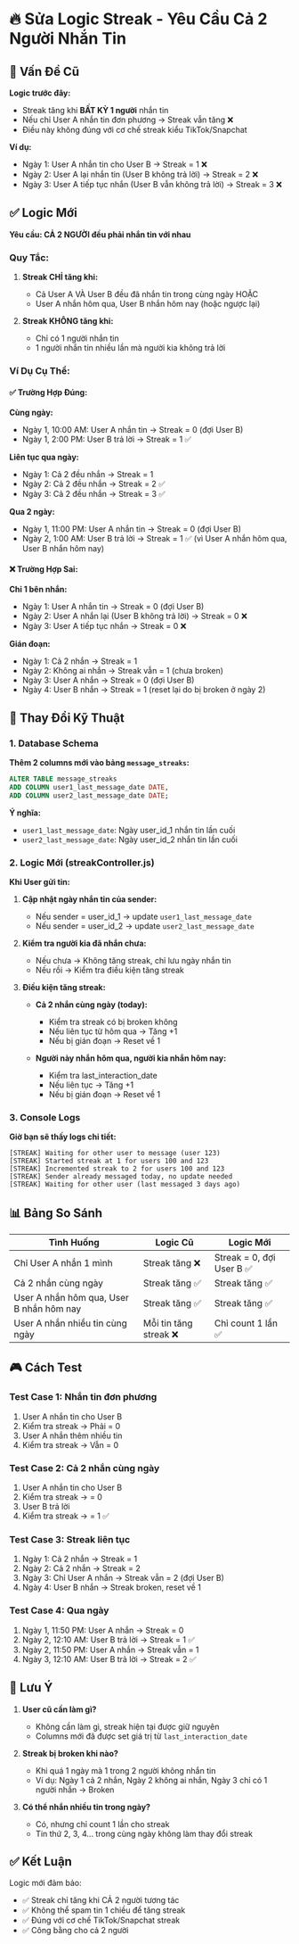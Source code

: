 # 🔥 Sửa Logic Streak - Yêu Cầu Cả 2 Người Nhắn Tin

## 🎯 Vấn Đề Cũ

**Logic trước đây:**
- Streak tăng khi **BẤT KỲ 1 người** nhắn tin
- Nếu chỉ User A nhắn tin đơn phương → Streak vẫn tăng ❌
- Điều này không đúng với cơ chế streak kiểu TikTok/Snapchat

**Ví dụ:**
- Ngày 1: User A nhắn tin cho User B → Streak = 1 ❌
- Ngày 2: User A lại nhắn tin (User B không trả lời) → Streak = 2 ❌
- Ngày 3: User A tiếp tục nhắn (User B vẫn không trả lời) → Streak = 3 ❌

## ✅ Logic Mới

**Yêu cầu: CẢ 2 NGƯỜI đều phải nhắn tin với nhau**

### Quy Tắc:

1. **Streak CHỈ tăng khi:**
   - Cả User A VÀ User B đều đã nhắn tin trong cùng ngày HOẶC
   - User A nhắn hôm qua, User B nhắn hôm nay (hoặc ngược lại)

2. **Streak KHÔNG tăng khi:**
   - Chỉ có 1 người nhắn tin
   - 1 người nhắn tin nhiều lần mà người kia không trả lời

### Ví Dụ Cụ Thể:

#### ✅ Trường Hợp Đúng:

**Cùng ngày:**
- Ngày 1, 10:00 AM: User A nhắn tin → Streak = 0 (đợi User B)
- Ngày 1, 2:00 PM: User B trả lời → Streak = 1 ✅

**Liên tục qua ngày:**
- Ngày 1: Cả 2 đều nhắn → Streak = 1
- Ngày 2: Cả 2 đều nhắn → Streak = 2 ✅
- Ngày 3: Cả 2 đều nhắn → Streak = 3 ✅

**Qua 2 ngày:**
- Ngày 1, 11:00 PM: User A nhắn tin → Streak = 0 (đợi User B)
- Ngày 2, 1:00 AM: User B trả lời → Streak = 1 ✅ (vì User A nhắn hôm qua, User B nhắn hôm nay)

#### ❌ Trường Hợp Sai:

**Chỉ 1 bên nhắn:**
- Ngày 1: User A nhắn tin → Streak = 0 (đợi User B)
- Ngày 2: User A nhắn lại (User B không trả lời) → Streak = 0 ❌
- Ngày 3: User A tiếp tục nhắn → Streak = 0 ❌

**Gián đoạn:**
- Ngày 1: Cả 2 nhắn → Streak = 1
- Ngày 2: Không ai nhắn → Streak vẫn = 1 (chưa broken)
- Ngày 3: User A nhắn → Streak = 0 (đợi User B)
- Ngày 4: User B nhắn → Streak = 1 (reset lại do bị broken ở ngày 2)

## 🔧 Thay Đổi Kỹ Thuật

### 1. Database Schema

**Thêm 2 columns mới vào bảng `message_streaks`:**

```sql
ALTER TABLE message_streaks 
ADD COLUMN user1_last_message_date DATE,
ADD COLUMN user2_last_message_date DATE;
```

**Ý nghĩa:**
- `user1_last_message_date`: Ngày user_id_1 nhắn tin lần cuối
- `user2_last_message_date`: Ngày user_id_2 nhắn tin lần cuối

### 2. Logic Mới (streakController.js)

**Khi User gửi tin:**

1. **Cập nhật ngày nhắn tin của sender:**
   - Nếu sender = user_id_1 → update `user1_last_message_date`
   - Nếu sender = user_id_2 → update `user2_last_message_date`

2. **Kiểm tra người kia đã nhắn chưa:**
   - Nếu chưa → Không tăng streak, chỉ lưu ngày nhắn tin
   - Nếu rồi → Kiểm tra điều kiện tăng streak

3. **Điều kiện tăng streak:**
   - **Cả 2 nhắn cùng ngày (today):**
     - Kiểm tra streak có bị broken không
     - Nếu liên tục từ hôm qua → Tăng +1
     - Nếu bị gián đoạn → Reset về 1
   
   - **Người này nhắn hôm qua, người kia nhắn hôm nay:**
     - Kiểm tra last_interaction_date
     - Nếu liên tục → Tăng +1
     - Nếu bị gián đoạn → Reset về 1

### 3. Console Logs

**Giờ bạn sẽ thấy logs chi tiết:**

```
[STREAK] Waiting for other user to message (user 123)
[STREAK] Started streak at 1 for users 100 and 123
[STREAK] Incremented streak to 2 for users 100 and 123
[STREAK] Sender already messaged today, no update needed
[STREAK] Waiting for other user (last messaged 3 days ago)
```

## 📊 Bảng So Sánh

| Tình Huống | Logic Cũ | Logic Mới |
|------------|----------|-----------|
| Chỉ User A nhắn 1 mình | Streak tăng ❌ | Streak = 0, đợi User B ✅ |
| Cả 2 nhắn cùng ngày | Streak tăng ✅ | Streak tăng ✅ |
| User A nhắn hôm qua, User B nhắn hôm nay | Streak tăng ✅ | Streak tăng ✅ |
| User A nhắn nhiều tin cùng ngày | Mỗi tin tăng streak ❌ | Chỉ count 1 lần ✅ |

## 🎮 Cách Test

### Test Case 1: Nhắn tin đơn phương
1. User A nhắn tin cho User B
2. Kiểm tra streak → Phải = 0
3. User A nhắn thêm nhiều tin
4. Kiểm tra streak → Vẫn = 0

### Test Case 2: Cả 2 nhắn cùng ngày
1. User A nhắn tin cho User B
2. Kiểm tra streak → = 0
3. User B trả lời
4. Kiểm tra streak → = 1 ✅

### Test Case 3: Streak liên tục
1. Ngày 1: Cả 2 nhắn → Streak = 1
2. Ngày 2: Cả 2 nhắn → Streak = 2
3. Ngày 3: Chỉ User A nhắn → Streak vẫn = 2 (đợi User B)
4. Ngày 4: User B nhắn → Streak broken, reset về 1

### Test Case 4: Qua ngày
1. Ngày 1, 11:50 PM: User A nhắn → Streak = 0
2. Ngày 2, 12:10 AM: User B trả lời → Streak = 1 ✅
3. Ngày 2, 11:50 PM: User A nhắn → Streak vẫn = 1
4. Ngày 3, 12:10 AM: User B trả lời → Streak = 2 ✅

## 📝 Lưu Ý

1. **User cũ cần làm gì?**
   - Không cần làm gì, streak hiện tại được giữ nguyên
   - Columns mới đã được set giá trị từ `last_interaction_date`

2. **Streak bị broken khi nào?**
   - Khi quá 1 ngày mà 1 trong 2 người không nhắn tin
   - Ví dụ: Ngày 1 cả 2 nhắn, Ngày 2 không ai nhắn, Ngày 3 chỉ có 1 người nhắn → Broken

3. **Có thể nhắn nhiều tin trong ngày?**
   - Có, nhưng chỉ count 1 lần cho streak
   - Tin thứ 2, 3, 4... trong cùng ngày không làm thay đổi streak

## ✅ Kết Luận

Logic mới đảm bảo:
- ✅ Streak chỉ tăng khi CẢ 2 người tương tác
- ✅ Không thể spam tin 1 chiều để tăng streak
- ✅ Đúng với cơ chế TikTok/Snapchat streak
- ✅ Công bằng cho cả 2 người
